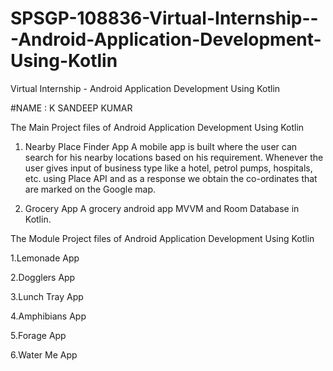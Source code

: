 # SPSGP-108836-Virtual-Internship---Android-Application-Development-Using-Kotlin
Virtual Internship - Android Application Development Using Kotlin

#NAME : K SANDEEP KUMAR

The Main Project files of Android Application Development Using Kotlin
1. Nearby Place Finder App
A mobile app is built where the user can search for his nearby locations based on his requirement. Whenever the user gives input of business type like a hotel, petrol pumps, hospitals, etc. using Place API and as a response we obtain the co-ordinates that are marked on the Google map.

2. Grocery App
A grocery android app MVVM and Room Database in Kotlin.

The Module Project files of Android Application Development Using Kotlin

1.Lemonade App

2.Dogglers App

3.Lunch Tray App

4.Amphibians App

5.Forage App

6.Water Me App

